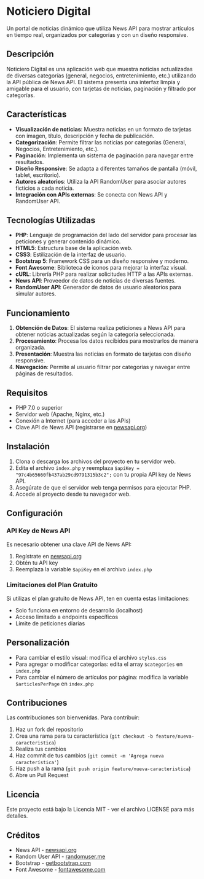 # Noticiero Digital

Un portal de noticias dinámico que utiliza News API para mostrar artículos en tiempo real, organizados por categorías y con un diseño responsive.

## Descripción

Noticiero Digital es una aplicación web que muestra noticias actualizadas de diversas categorías (general, negocios, entretenimiento, etc.) utilizando la API pública de News API. El sistema presenta una interfaz limpia y amigable para el usuario, con tarjetas de noticias, paginación y filtrado por categorías.


## Características

- **Visualización de noticias**: Muestra noticias en un formato de tarjetas con imagen, título, descripción y fecha de publicación.
- **Categorización**: Permite filtrar las noticias por categorías (General, Negocios, Entretenimiento, etc.).
- **Paginación**: Implementa un sistema de paginación para navegar entre resultados.
- **Diseño Responsive**: Se adapta a diferentes tamaños de pantalla (móvil, tablet, escritorio).
- **Autores aleatorios**: Utiliza la API RandomUser para asociar autores ficticios a cada noticia.
- **Integración con APIs externas**: Se conecta con News API y RandomUser API.

## Tecnologías Utilizadas

- **PHP**: Lenguaje de programación del lado del servidor para procesar las peticiones y generar contenido dinámico.
- **HTML5**: Estructura base de la aplicación web.
- **CSS3**: Estilización de la interfaz de usuario.
- **Bootstrap 5**: Framework CSS para un diseño responsive y moderno.
- **Font Awesome**: Biblioteca de iconos para mejorar la interfaz visual.
- **cURL**: Librería PHP para realizar solicitudes HTTP a las APIs externas.
- **News API**: Proveedor de datos de noticias de diversas fuentes.
- **RandomUser API**: Generador de datos de usuario aleatorios para simular autores.

## Funcionamiento

1. **Obtención de Datos**: El sistema realiza peticiones a News API para obtener noticias actualizadas según la categoría seleccionada.
2. **Procesamiento**: Procesa los datos recibidos para mostrarlos de manera organizada.
3. **Presentación**: Muestra las noticias en formato de tarjetas con diseño responsive.
4. **Navegación**: Permite al usuario filtrar por categorías y navegar entre páginas de resultados.

## Requisitos

- PHP 7.0 o superior
- Servidor web (Apache, Nginx, etc.)
- Conexión a Internet (para acceder a las APIs)
- Clave API de News API (registrarse en [newsapi.org](https://newsapi.org/register))

## Instalación

1. Clona o descarga los archivos del proyecto en tu servidor web.
2. Edita el archivo `index.php` y reemplaza `$apiKey = "97c4b65660fb437ab29cd9791315b3c2";` con tu propia API key de News API.
3. Asegúrate de que el servidor web tenga permisos para ejecutar PHP.
4. Accede al proyecto desde tu navegador web.

## Configuración

### API Key de News API

Es necesario obtener una clave API de News API:

1. Regístrate en [newsapi.org](https://newsapi.org/register)
2. Obtén tu API key
3. Reemplaza la variable `$apiKey` en el archivo `index.php`

### Limitaciones del Plan Gratuito

Si utilizas el plan gratuito de News API, ten en cuenta estas limitaciones:

- Solo funciona en entorno de desarrollo (localhost)
- Acceso limitado a endpoints específicos
- Límite de peticiones diarias

## Personalización

- Para cambiar el estilo visual: modifica el archivo `styles.css`
- Para agregar o modificar categorías: edita el array `$categories` en `index.php`
- Para cambiar el número de artículos por página: modifica la variable `$articlesPerPage` en `index.php`

## Contribuciones

Las contribuciones son bienvenidas. Para contribuir:

1. Haz un fork del repositorio
2. Crea una rama para tu característica (`git checkout -b feature/nueva-caracteristica`)
3. Realiza tus cambios
4. Haz commit de tus cambios (`git commit -m 'Agrega nueva característica'`)
5. Haz push a la rama (`git push origin feature/nueva-caracteristica`)
6. Abre un Pull Request

## Licencia

Este proyecto está bajo la Licencia MIT - ver el archivo LICENSE para más detalles.

## Créditos

- News API - [newsapi.org](https://newsapi.org)
- Random User API - [randomuser.me](https://randomuser.me)
- Bootstrap - [getbootstrap.com](https://getbootstrap.com)
- Font Awesome - [fontawesome.com](https://fontawesome.com)
